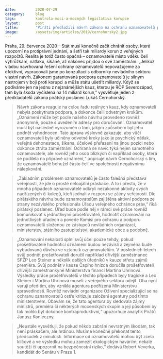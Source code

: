 ```yaml
---
date:         2020-07-29
category:     blog
tags:         kontrola-moci-a-mocných legislativa korupce
layout:       post
title:        "Piráti předložili návrh zákona na ochranu oznamovatelů protiprávního jednání, který státu může ušetřit miliardy korun"
image:        /assets/img/articles/2019/cernohorsky2.jpg
---  
```




Praha, 29. července 2020 – Stát musí konečně začít chránit osoby, které upozorní na protiprávní jednání, a šetří tak miliardy korun z veřejných rozpočtů. Realita je totiž často opačná – oznamovatelé místo vděku čelí výhrůžkám, nátlaku, šikaně, až nakonec přijdou o své zaměstnání. „Jelikož vládou navrhovaná řešení ochrany oznamovatelů nepovažujeme za efektivní, vypracovali jsme po konzultaci s odborníky nevládního sektoru vlastní návrh. Zákonem garantovaná podpora oznamovatelů je silným nástrojem v boji proti korupci a může státu ušetřit miliardy. Když se podíváme jen na jednu z nejznámějších kauz, kterou je ROP Severozápad, tam byla škoda vyčíslena na 14 miliard korun,” vysvětluje jeden z předkladatelů zákona pirátský poslanec Lukáš Černohorský.  

> Návrh zákona reaguje na celou řadu reálných kauz, kdy oznamovateli nebyla poskytnuta podpora, a dokonce čelil odvetným krokům. „Oznámení může být podle našeho návrhu provedeno rovněž anonymně, pouze s uvedením adresy pro doručování. Oznamovatel musí být následně vyrozuměn o tom, jakým způsobem byl jeho podnět vyhodnocen. Tato úprava výslovně zakazuje, aby vůči oznamovateli byly učiněny odvetné kroky jako je psychický nátlak, veřejná dehonestace, šikana, účelové přeřazení na jinou pozici nebo dokonce ztráta zaměstnání. Ochrana se navíc týká nejen samotného oznamovatele, ale rovněž jeho osob blízkých či například osoby, která se podílela na přípravě oznámení,“ popisuje návrh Černohorský s tím, že oznamovatelé bohužel často čelí ve společnosti negativnímu nálepkování.

> „Základním problémem oznamovatelů je často falešná představa veřejnosti, že jde o prosté neloajální práskače. A to i přesto, že v mnoha případech oznamovatelé odkryli nezákonné aktivity svých nadřízených či kolegů, kteří jednali v rozporu se zájmy veřejnosti. Dle pirátského návrhu bude oznamovatelům zajištěna aktivní podpora ze strany nezávislého profesionála Úřadu veřejného ochránce práv,“ říká pirátský poslanec. Úřad bude podle něj v rámci své práce rovněž komunikovat s jednotlivými prošetřovateli, hodnotit oznamování na jednotlivých úřadech a povede Komisi pro ochranu a podporu oznamovatelů složenou ze zástupců nevládních organizací, ministerstev, státního zastupitelství, akademické obce a podobně.

> „Oznamování nekalosti splní svůj účel pouze tehdy, pokud prošetřovatelé hodnotící oznámení budou nezávislí a zejména bude vybudovaná důvěra ve vztahu k oznamovatelům. V posledních letech svůj podnět prošetřovateli doručil například dřívější zaměstnanec SFŽP Leo Steiner a několik dalších úředníků v kauze střetu zájmů premiéra. Svůj podnět v kauze Čapího hnízda doručila prošetřovateli dřívější zaměstnankyně Ministerstva financí Martina Uhrinová. Výsledky práce prošetřovatelů v těchto případech byly tragické a Leo Steiner i Martina Uhrinová museli z veřejného sektoru odejít. Oba nyní varují před tím, aby vznikla agentura podřízená Ministerstvu spravedlnosti. Rovněž nevládní organizace Oživení specializující se na ochranu oznamovatelů ostře kritizuje založení agentury pod tímto ministerstvem. Obávám se, že tato agentura by sledovala zájmy ministrů, premiéra či některých mocenských skupin a její působení by tak mohlo být dokonce kontraproduktivní,“ upozorňuje analytik Pirátů Janusz Konieczny.

> „Neustále vysvětluji, že pokud někdo zabrání nevratným škodám, tak není práskačem, ale hrdinou. Musíme konečně překonat tento předsudek z minulosti. Informace od oznamovatelů mohou být zcela klíčové a ve výsledku mohou zamezit ekologickým haváriím, nekalé soutěži či upozornit na bezpečnostní riziko,“ dodává Robert Veverka, kandidát do Senátu v Praze 1.

